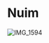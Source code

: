 # Nuim
![IMG_1594](https://github.com/namighuseynov/Nuim/assets/94350345/1e43cd2e-db7b-45b7-8b8c-e4873123e47b)
